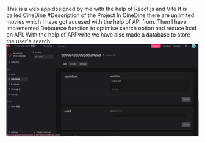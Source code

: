 This is a web app designed by me with the help of React.js and Vite
It is called CineDine
#Description of the Project
In CineDine there are unlimited movies which I have got accesed with the help of API from. Then I have implemented Debounce function to optimise search option and reduce load on API.
With the help of APPwrite we have also made a database to store the user's search.
![Database Schema](src/assets/db.png)
